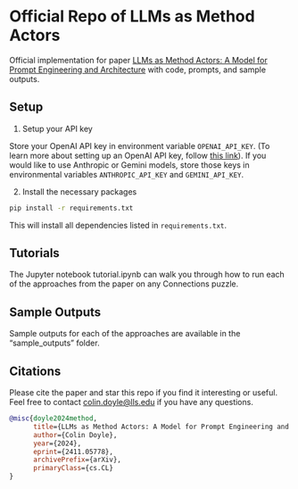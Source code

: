 # Official Repo of LLMs as Method Actors

Official implementation for paper [LLMs as Method Actors: A Model for Prompt Engineering and Architecture](https://arxiv.org/abs/2411.05778) with code, prompts, and sample outputs.

## Setup

1. Setup your API key

Store your OpenAI API key in environment variable ``OPENAI_API_KEY``. (To learn more about setting up an OpenAI API key, follow [this link](https://help.openai.com/en/articles/5112595-best-practices-for-api-key-safety)). If you would like to use Anthropic or Gemini models, store those keys in environmental variables ``ANTHROPIC_API_KEY`` and ``GEMINI_API_KEY``.

2. Install the necessary packages

```bash
pip install -r requirements.txt
```

This will install all dependencies listed in `requirements.txt`.

## Tutorials

The Jupyter notebook tutorial.ipynb can walk you through how to run each of the approaches from the paper on any Connections puzzle.

## Sample Outputs

Sample outputs for each of the approaches are available in the “sample_outputs” folder.

## Citations

Please cite the paper and star this repo if you find it interesting or useful. Feel free to contact colin.doyle@lls.edu if you have any questions.

```bibtex
@misc{doyle2024method,
      title={LLMs as Method Actors: A Model for Prompt Engineering and Architecture}, 
      author={Colin Doyle},
      year={2024},
      eprint={2411.05778},
      archivePrefix={arXiv},
      primaryClass={cs.CL}
}
```

